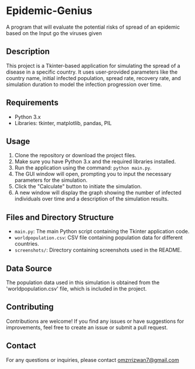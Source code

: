 # Epidemic-Genius
A program that will evaluate the potential risks of spread of an epidemic based on the Input go the viruses given

## Description
This project is a Tkinter-based application for simulating the spread of a disease in a specific country. It uses user-provided parameters like the country name, initial infected population, spread rate, recovery rate, and simulation duration to model the infection progression over time.

## Requirements
- Python 3.x
- Libraries: tkinter, matplotlib, pandas, PIL

## Usage
1. Clone the repository or download the project files.
2. Make sure you have Python 3.x and the required libraries installed.
3. Run the application using the command: `python main.py`.
4. The GUI window will open, prompting you to input the necessary parameters for the simulation.
5. Click the "Calculate" button to initiate the simulation.
6. A new window will display the graph showing the number of infected individuals over time and a description of the simulation results.



## Files and Directory Structure
- `main.py`: The main Python script containing the Tkinter application code.
- `worldpopulation.csv`: CSV file containing population data for different countries.
- `screenshots/`: Directory containing screenshots used in the README.

## Data Source
The population data used in this simulation is obtained from the 'worldpopulation.csv' file, which is included in the project.

## Contributing
Contributions are welcome! If you find any issues or have suggestions for improvements, feel free to create an issue or submit a pull request.


## Contact
For any questions or inquiries, please contact omzrrizwan7@gmail.com

